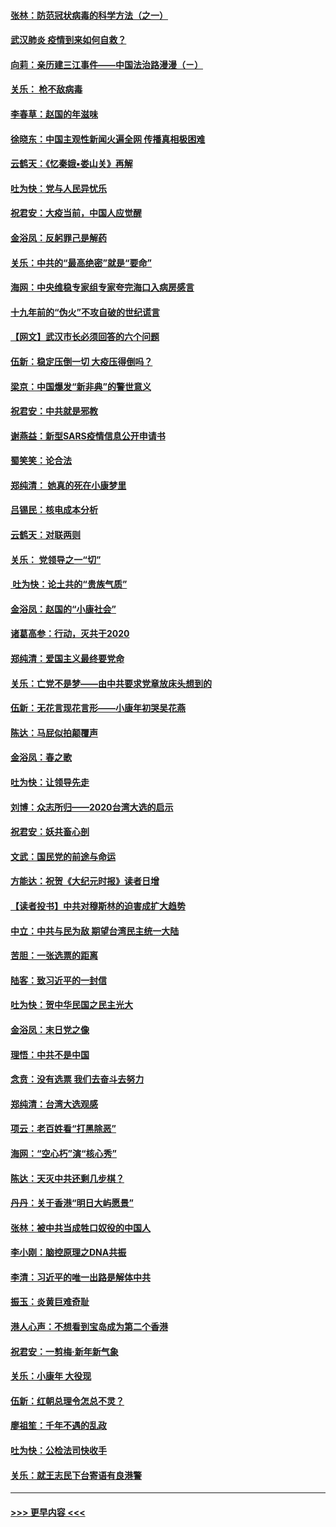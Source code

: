 #### [张林：防范冠状病毒的科学方法（之一）](../pages/nsc993/n11828618.md?t=01291333) 
#### [武汉肺炎 疫情到来如何自救？](../pages/nsc993/n11827632.md?t=01291333) 
#### [向莉：亲历建三江事件——中国法治路漫漫（ㄧ）](../pages/nsc993/n11827190.md?t=01291333) 
#### [关乐： 枪不敌病毒](../pages/nsc993/n11826746.md?t=01291333) 
#### [李春草：赵国的年滋味](../pages/nsc993/n11826321.md?t=01291333) 
#### [徐晓东：中国主观性新闻火遍全网 传播真相极困难](../pages/nsc993/n11826508.md?t=01291333) 
#### [云鹤天：《忆秦娥▪娄山关》再解](../pages/nsc993/n11824682.md?t=01291333) 
#### [吐为快：党与人民异忧乐](../pages/nsc993/n11824660.md?t=01291333) 
#### [祝君安：大疫当前，中国人应觉醒](../pages/nsc993/n11821946.md?t=01291333) 
#### [金浴凤：反躬罪己是解药](../pages/nsc993/n11820280.md?t=01291333) 
#### [关乐：中共的“最高绝密”就是“要命”](../pages/nsc993/n11816946.md?t=01291333) 
#### [海网：中央维稳专家组专家夸完海口入病房感言](../pages/nsc993/n11815138.md?t=01291333) 
#### [十九年前的“伪火”不攻自破的世纪谎言](../pages/nsc993/n11813238.md?t=01291333) 
#### [【网文】武汉市长必须回答的六个问题](../pages/nsc993/n11813848.md?t=01291333) 
#### [伍新：稳定压倒一切 大疫压得倒吗？](../pages/nsc993/n11812634.md?t=01291333) 
#### [梁京：中国爆发“新非典”的警世意义](../pages/nsc993/n11812554.md?t=01291333) 
#### [祝君安：中共就是邪教](../pages/nsc993/n11812431.md?t=01291333) 
#### [谢燕益：新型SARS疫情信息公开申请书](../pages/nsc993/n11808840.md?t=01291333) 
#### [蜀笑笑：论合法](../pages/nsc993/n11808064.md?t=01291333) 
#### [郑纯清： 她真的死在小康梦里](../pages/nsc993/n11806623.md?t=01291333) 
#### [吕锡民：核电成本分析](../pages/nsc993/n11806284.md?t=01291333) 
#### [云鹤天：对联两则](../pages/nsc993/n11805957.md?t=01291333) 
#### [关乐： 党领导之一“切”](../pages/nsc993/n11804505.md?t=01291333) 
#### [ 吐为快：论土共的“贵族气质”](../pages/nsc993/n11804490.md?t=01291333) 
#### [金浴凤：赵国的“小康社会”](../pages/nsc993/n11804452.md?t=01291333) 
#### [诸葛高参：行动，灭共于2020](../pages/nsc993/n11804120.md?t=01291333) 
#### [郑纯清：爱国主义最终要党命](../pages/nsc993/n11802197.md?t=01291333) 
#### [关乐：亡党不是梦——由中共要求党章放床头想到的](../pages/nsc993/n11802156.md?t=01291333) 
#### [伍新：无花言现花言形——小康年初哭吴花燕](../pages/nsc993/n11800044.md?t=01291333) 
#### [陈达：马屁似拍颠覆声](../pages/nsc993/n11800010.md?t=01291333) 
#### [金浴凤：春之歌](../pages/nsc993/n11797687.md?t=01291333) 
#### [吐为快：让领导先走](../pages/nsc993/n11797512.md?t=01291333) 
#### [刘博：众志所归——2020台湾大选的启示](../pages/nsc993/n11796878.md?t=01291333) 
#### [祝君安：妖共畜心剖](../pages/nsc993/n11794273.md?t=01291333) 
#### [文武：国民党的前途与命运](../pages/nsc993/n11794198.md?t=01291333) 
#### [方能达：祝贺《大纪元时报》读者日增](../pages/nsc993/n11793807.md?t=01291333) 
#### [【读者投书】中共对穆斯林的迫害成扩大趋势](../pages/nsc993/n11791371.md?t=01291333) 
#### [中立：中共与民为敌 期望台湾民主统一大陆](../pages/nsc993/n11790392.md?t=01291333) 
#### [苦胆：一张选票的距离](../pages/nsc993/n11788914.md?t=01291333) 
#### [陆客：致习近平的一封信](../pages/nsc993/n11788867.md?t=01291333) 
#### [吐为快：贺中华民国之民主光大](../pages/nsc993/n11788618.md?t=01291333) 
#### [金浴凤：末日党之像](../pages/nsc993/n11787475.md?t=01291333) 
#### [理悟：中共不是中国](../pages/nsc993/n11787463.md?t=01291333) 
#### [念贲：没有选票  我们去奋斗去努力](../pages/nsc993/n11787398.md?t=01291333) 
#### [郑纯清：台湾大选观感](../pages/nsc993/n11786210.md?t=01291333) 
#### [项云：老百姓看“打黑除恶”](../pages/nsc993/n11785398.md?t=01291333) 
#### [海网：“空心朽”演“核心秀”](../pages/nsc993/n11783874.md?t=01291333) 
#### [陈达：天灭中共还剩几步棋？](../pages/nsc993/n11783719.md?t=01291333) 
#### [丹丹：关于香港“明日大屿愿景”](../pages/nsc993/n11783273.md?t=01291333) 
#### [张林：被中共当成牲口奴役的中国人](../pages/nsc993/n11782397.md?t=01291333) 
#### [李小刚：脑控原理之DNA共振](../pages/nsc993/n11780962.md?t=01291333) 
#### [李清：习近平的唯一出路是解体中共](../pages/nsc993/n11780866.md?t=01291333) 
#### [振玉：炎黄巨难奇耻](../pages/nsc993/n11779632.md?t=01291333) 
#### [港人心声：不想看到宝岛成为第二个香港](../pages/nsc993/n11778817.md?t=01291333) 
#### [祝君安：一剪梅‧新年新气象](../pages/nsc993/n11776340.md?t=01291333) 
#### [关乐：小康年 大役现](../pages/nsc993/n11774213.md?t=01291333) 
#### [伍新：红朝总理令怎总不灵？](../pages/nsc993/n11770813.md?t=01291333) 
#### [廖祖笙：千年不遇的乱政](../pages/nsc993/n11770373.md?t=01291333) 
#### [吐为快：公检法司快收手](../pages/nsc993/n11770359.md?t=01291333) 
#### [关乐：就王志民下台寄语有良港警](../pages/nsc993/n11769903.md?t=01291333) 

----
#### [ >>> 更早内容 <<< ](../indexes/nsc993-earlier.md)
